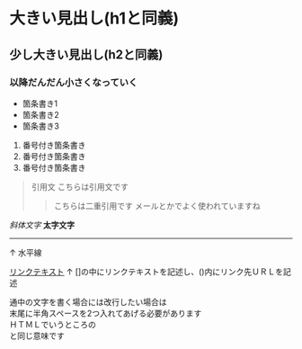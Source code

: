 # 大きい見出し(h1と同義)
## 少し大きい見出し(h2と同義)
### 以降だんだん小さくなっていく

- 箇条書き1
- 箇条書き2
- 箇条書き3

1. 番号付き箇条書き
1. 番号付き箇条書き
1. 番号付き箇条書き

> 引用文
> こちらは引用文です
>> こちらは二重引用です
>> メールとかでよく使われていますね

*斜体文字*
**太字文字**

---
↑
水平線

[リンクテキスト](https://morijyobi.ac.jp)
↑
[]の中にリンクテキストを記述し、()内にリンク先ＵＲＬを記述

通中の文字を書く場合には改行したい場合は  
末尾に半角スペースを2つ入れてあげる必要があります  
ＨＴＭＬでいうところの<br>と同じ意味です

